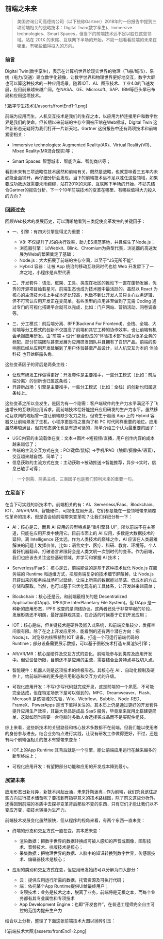 ## 前端之未来

> 美国咨询公司高德纳公司（以下统称Gartner）2018年的一份报告中提到三项前端相关的战略技术：Digital Twin(数字孪生)、Immersive technologies、Smart Spaces，但当下的前端技术远不足以胜任这些领域。站在 201X 的末尾、互联网下半场的开始，不妨一起看看前端的未来在哪里，有哪些值得投入的方向。

### 前言

Digital Twin(数字孪生)，表示在计算机世界给现实世界的物理（飞船/城市）、系统（电力/交通）建立数字化镜像，让数字世界和物理世界更好地交互，数字大屏也可以算这种技术的一种应用场景。随着IOT、AI、图形技术、工业4.0的飞速发展，应用前景越来越广阔。在NASA、GE、Microsoft、SAP、IBM等巨头早已布局和应用这项技术。

!(数字孪生技术)[/asserts/frontEnd1-1.png]

前端为应用而生，人机交互技术是我们的生存之本，以应用为桥连接用户和数字世界是我们的使命。但长期以来前端的生存空间被压缩在Web领域，Digital Twin 这种新形态无疑将为我们打开一片新天地。Gartner 这份报告中还有两项技术和前端紧密相关：

* Immersive technologies: Augmented Reality(AR)、Virtual Reality(VR)、Mixed Reality(MR混合现实)等；

* Smart Spaces: 智慧城市、智能汽车、智能商店等；

看到未来有三项战略性技术居然和前端有关，既然是战略，也就意味着三五年内未必能全面铺开，再仔细分析会发现，当下的前端技术远不足以胜任这些领域，如果要成功抵达就需要未雨绸缪，站在201X的末尾、互联网下半场的开始，不妨先结合Gartner的报告分析，下一个10年前端技术的变革在哪里、有哪些值得大力投入的方向？

### 回顾过去

回顾Web技术的发展历史，可以清晰地看到三类促使变革发生的关键因子：

* 一、引擎：有四大引擎显得尤为重要：

  * V8: 不仅提升了JS的执行效率，助力ES规范落地，并且催生了Node.js；
  * 浏览器引擎：以Webkit、Blink、Chromium为典型代表，浏览器的高速发展为Web的繁荣奠定了基础；
  * Node.js：大大拓展了前端的生存空间，以至于“JS无所不能“.
  * Hybrid 容器：让被 App 统治的移动互联网时代也给 Web 开发留下了一席之地，小程序是典型代表

* 二、开发套件：语法、框架、工具、类库在社区的推动下一直在蓬勃发展，优秀的开源项目灿若星河，前端生态也成为技术圈中最活跃的。虽然以 React 为核心的主流技术栈上手成本还比较高，也做不到让开发人员只关心业务逻辑，但不可否认应用开发正在变简单。有些类型的应用甚至做到了无需 Coding 通过专门的可视化搭建平台就可以完成，比如：门户网站、营销活动、问卷调查等。

* 三、分工模式：前后端分离、BFF(Backend For Frontend)、全栈、全端、大前端等分工模式的创新不仅提高了前端和其它工种的协作效率，也让前端有机会承担应用研发。由“前端 + 设计”组合形成的“体验技术部”也成为很多业务的标配，部分前端团队甚至发展为应用研发团队并且拥有了自研产品。前端的影响圈已经从应用开发延展到了用户体验甚至产品设计，以人机交互为本的 体验科技 也开始崭露头角。

这些变革因子的背后是两条主线：

* 让现有研发工作做得更好：开发套件是主要推手，一些分工模式（比如：前后端分离）的创新也归属这条线；
* 开辟新战场：引擎是主要推手，一些分工模式（比如：全栈）的创新也归属这条线上。

这些变革之所以会发生，是因为有一个刚需：客户端软件的生产力水平满足不了飞速增长的互联网应用诉求，而前端技术恰好能提升应用研发的生产力水平。虽然移动互联网的崛起曾一度让前端缺少发力之处，但寄生于超级 App 上的 Hybrid 容器又让前端焕发了生机，小程序更是将之推向了和 PC 时代同样重要的地位。应用虽然琳琅满目，但其形态演化也是有迹可循的，简单介绍三个认为最重要的因子：

* UGC内容的主流载体在变：文本->图片->短视频/直播，用户创作内容的成本越来越低了；
* 终端的主流交互方式在变：PC(键盘/鼠标) ->手机/PAD（触屏/摄像头/语音），交互越来越自然、简单了；
* 信息获取的主流方式在变：主动获取->被动推送->智能推荐，异步->实时，信息已触手可得；

> 一个刚需、两条主线、三类因子也是我们预判未来的重要一句。

### 立足当下

在当下可实践的新技术中，前端相关的有：AI、Serverless/Faas、Blockchain、IOT、AR/VR/MR、智能硬件、可视化应用开发。它们都是能在一些领域带来颠覆性革命的技术，但是否会给前端带来变革呢？让我们详细分析一下：

* AI：核心是云，而且 AI 应用的典型特点是“重引擎轻 UI”，所以前端不在主赛道，只能在应用开发中使用它。目前市面上的 AI 应用，多数是大数据技术的延伸，离 Intelligence 还太远。作为人类技术的巅峰之作，AI 应该在人类最难解决的问题上发挥价值，比如：语言文字、医疗、科研、教育、环境等。个人看好机器翻译，打破语言界限将会是人类文明一次划时代的变革。作为前端，我们也应该去关注这些基础领域，并学习和掌握 AI 技术；

* Serverless/FaaS： 核心是云，前端能做的是基于这种技术优化 Node.js 在服务端的 Runtime 和运维方式，把服务端复杂的技术细节屏蔽掉，让 Node.js 开辟出来的服务端战场可以延续，让端上所需的数据能以简洁、低成本的方式存储和获取。当然，也可以基于它优化现有的工具体系，让开发越来越简单；

* Blockchain：核心还是云，和前端最相关的是 Decentralized Application(DApp)、IPFS(the InterPlanetary File System)。但 DApp 是一种新的应用形态，IPFS 改变的是网络协议。这两者还处于非常早起的阶段，发展形势还不明朗，最好是静观其变，在合适的时候基于它们开发应用；

* IOT：核心是端，但关键技术是硬件及嵌入式系统，和前端交集较少，发挥空间很有限。除了在之上开发应用外，能看到的还有两个潜在方向：把 Node.js、浏览器内核移植到 IOT 设备，打造一个可运行前端代码的 Runtime；部分设备需要展示数据，可以基于图形技术打造专属渲染引擎；

* AR/VR/MR：核心是硬件及交互方式的变化，前端能参与到类库及应用开发中。但受设备所限，目前还不是应用的主流，需要结合业务特点寻找切入点。

* 智能硬件：机器人则是这项技术的终极形态。其核心在 AI 、自动化控制及硬件上，给前端带来的更多是应用形态和交互方式的升级。

* 可视化应用开发：不写/少写代码就完成开发，这是前端的一个夙愿，不可能完全达成，但在特定场景下是可以做到的。MFC、Dreamweaver、Flash、Microsoft 是该领域的先驱，Wix、Webflow、Bubble、Node-RED、FrameX、PowerApps 是当下值得关注的。其本质上仍是通过更好的开发套件提升应用生产效率，其最大竞品是成品 SaaS 服务，毕竟拿来就用比搭建更简单，这就如同当需要一台电脑时多数人会选择买成品而不是买配件组装。

综上来看，这些新技术的关键路径和核心技术多数都不在前端，但我们能以使用者的身份参与进去，结合业务特点进行实践，让现有研发工作做得更好，不过，还是有两个前端强相关的技术有望带来变革：

* IOT上的App Runtime:其背后就是一个引擎，能让前端应用运行在越来越多的新型终端上；

* 可视化应用开发：有望把部分功能和应用的开发成本降到最小。

### 展望未来

应用形态日新月异，新技术风起云涌，未来扑朔迷离...作为前端，我们究竟该往那些方向进行技术储备呢？要找到有指导意义的技术路线图，除了前文这些分析外，还得回到前端的本质中去探寻变革背后那些不变的东西，只有它们才能让我们以不变应万变，把技术转换为生产力。

前端技术发展变化虽然很快，但从程序的视角来看，有两个东西一直未变：

* 终端的形态和交互方式一直在变，其本质未变：

  * 渲染数据：把数字世界的数据转换成可被人感知的声音或图像，图形技术、音频技术、排版技术是核心；
  * 采集数据：把物理世界的数据、人脑中的知识转换到数字世界，传感器技术、编辑器技术是核心；

* 应用的类别和交互方式在变，但应用研发始终可以分解为四大部分：

  * 云：提供应用运行所需的数据，托管资源及可执行代码；
  * 端：依托某个App Runtime提供UI给最终用户；
  * 专项技术：业务是技术之本，脱离了业务，前端将是无根之本，而每个业务都有其专业属性和专项技术
  * App Development Engine：也即“开发套件”，在普通工程师完全自主可控的范围内提升生产力

结合以上分析，整理了下面这张前端技术大图以抛砖引玉：

!(前端技术大图)[asserts/frontEnd1-2.png]


